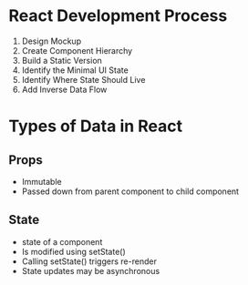 # React Development Process

1. Design Mockup
2. Create Component Hierarchy
3. Build a Static Version
4. Identify the Minimal UI State
5. Identify Where State Should Live
6. Add Inverse Data Flow

# Types of Data in React

## Props

- Immutable
- Passed down from parent component to child component

## State
- state of a component
- Is modified using setState()
- Calling setState() triggers re-render
- State updates may be asynchronous
